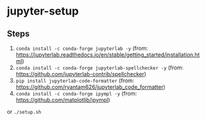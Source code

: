 # jupyter-setup

## Steps

1. `conda install -c conda-forge jupyterlab -y` (from: https://jupyterlab.readthedocs.io/en/stable/getting_started/installation.html)
2. `conda install -c conda-forge jupyterlab-spellchecker -y` (from: https://github.com/jupyterlab-contrib/spellchecker)
3. `pip install jupyterlab-code-formatter` (from: https://github.com/ryantam626/jupyterlab_code_formatter)
4. `conda install -c conda-forge ipympl -y` (from: https://github.com/matplotlib/ipympl)

or `./setup.sh`
